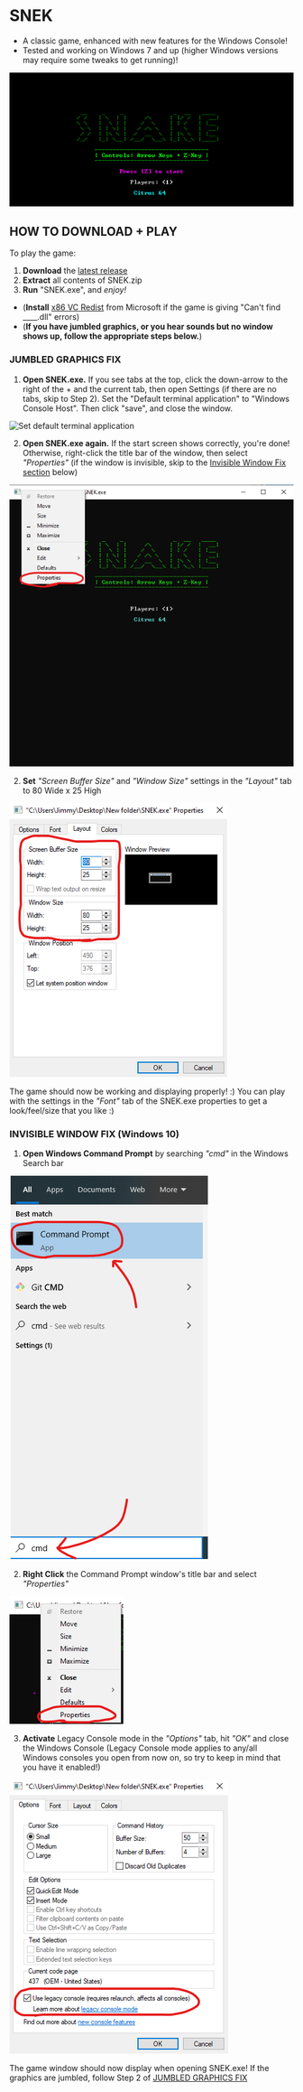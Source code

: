 # SNEK
+ A classic game, enhanced with new features for the Windows Console!
+ Tested and working on Windows 7 and up (higher Windows versions may require some tweaks to get running)!

![SNEK GIF](Screenshots/snekgameplay.apng)

## HOW TO DOWNLOAD + PLAY
To play the game:


1. **Download** the [latest release](https://github.com/M-O-Marmalade/SNEK/releases/latest/download/SNEK.zip)
2. **Extract** all contents of SNEK.zip
3. **Run** "SNEK.exe", and *enjoy!*
- (**Install** [x86 VC Redist](https://aka.ms/vs/16/release/vc_redist.x86.exe) from Microsoft if the game is giving "Can't find ____.dll" errors)
- (**If you have jumbled graphics, or you hear sounds but no window shows up, follow the appropriate steps below.**)

### JUMBLED GRAPHICS FIX

1. **Open SNEK.exe.** If you see tabs at the top, click the down-arrow to the right of the + and the current tab, then open Settings (if there are no tabs, skip to Step 2). Set the "Default terminal application" to "Windows Console Host". Then click "save", and close the window.

![Set default terminal application](Screenshots/SetConHostAsDefault.apng)

2. **Open SNEK.exe again.** If the start screen shows correctly, you're done! Otherwise, right-click the title bar of the window, then select *"Properties"* (if the window is invisible, skip to the [Invisible Window Fix section](https://github.com/M-O-Marmalade/SNEK#invisible-window-fix-windows-10) below)

![SNEK.exe Right-Click](Screenshots/snekrightclick.png)

2. **Set** *"Screen Buffer Size"* and *"Window Size"* settings in the *"Layout"* tab to 80 Wide x 25 High

![Set Size Layout](Screenshots/layoutsize.png)

The game should now be working and displaying properly! :) You can play with the settings in the *"Font"* tab of the SNEK.exe properties to get a look/feel/size that you like :)

### INVISIBLE WINDOW FIX (Windows 10)

1. **Open Windows Command Prompt** by searching *"cmd"* in the Windows Search bar

![cmd](Screenshots/cmd.png)

2. **Right Click** the Command Prompt window's title bar and select *"Properties"*

![Right Click Title Bar](Screenshots/rightclicksnek.png)

3. **Activate** Legacy Console mode in the *"Options"* tab, hit *"OK"* and close the Windows Console (Legacy Console mode applies to any/all Windows consoles you open from now on, so try to keep in mind that you have it enabled!)

![Legacy Console Mode](Screenshots/legacymode.png)

The game window should now display when opening SNEK.exe! If the graphics are jumbled, follow Step 2 of [JUMBLED GRAPHICS FIX](https://github.com/M-O-Marmalade/SNEK#jumbled-graphics-fix)
